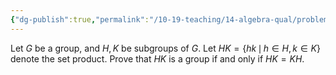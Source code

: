 ```yaml
---
{"dg-publish":true,"permalink":"/10-19-teaching/14-algebra-qual/problem-bank/group-theory/product-of-two-subgroups/","tags":["group_theory"],"updated":"2025-03-10T11:37:07-07:00"}
---
```


Let $G$ be a group, and $H, K$ be subgroups of $G$. Let $HK=\{hk\,\mid \, h\in H, k\in K\}$ denote the set product. Prove that $HK$ is a group if and only if $HK=KH$.